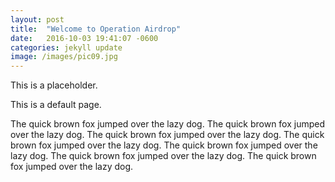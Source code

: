 ```yaml
---
layout: post
title:  "Welcome to Operation Airdrop"
date:   2016-10-03 19:41:07 -0600
categories: jekyll update
image: /images/pic09.jpg
---
```


This is a placeholder.

This is a default page.

The quick brown fox jumped over the lazy dog. The quick brown fox jumped over the lazy dog. The quick brown fox jumped over the lazy dog. The quick brown fox jumped over the lazy dog. The quick brown fox jumped over the lazy dog. The quick brown fox jumped over the lazy dog. The quick brown fox jumped over the lazy dog. 